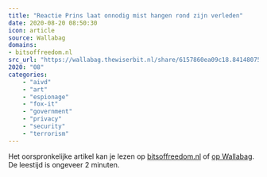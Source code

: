 ```yaml
---
title: "Reactie Prins laat onnodig mist hangen rond zijn verleden"
date: 2020-08-20 08:50:30
icon: article
source: Wallabag
domains:
- bitsoffreedom.nl
src_url: "https://wallabag.thewiserbit.nl/share/6157860ea09c18.84148075"
2020: "08"
categories:
    - "aivd"
    - "art"
    - "espionage"
    - "fox-it"
    - "government"
    - "privacy"
    - "security"
    - "terrorism"
---
```

Het oorspronkelijke artikel kan je lezen op [bitsoffreedom.nl](https://www.bitsoffreedom.nl/2019/07/02/reactie-prins-laat-onnodig-mist-hangen-rond-zijn-verleden/) of [op Wallabag](https://wallabag.thewiserbit.nl/share/6157860ea09c18.84148075). De leestijd is ongeveer 2 minuten.